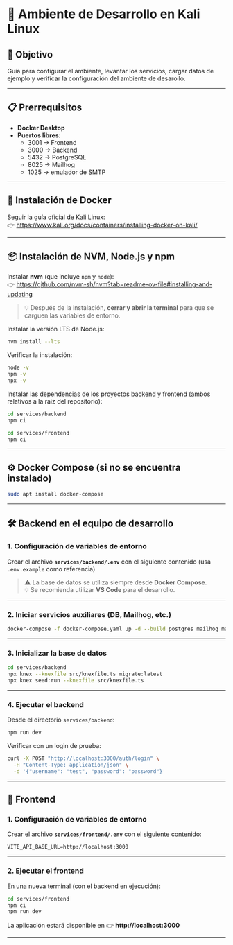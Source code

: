 # 🚀 Ambiente de Desarrollo en Kali Linux

## 🎯 Objetivo
Guía para configurar el ambiente, levantar los servicios, cargar datos de ejemplo y verificar la configuración del ambiente de desarollo.

---

## 📋 Prerrequisitos
- **Docker Desktop**
- **Puertos libres**:
  - 3001 → Frontend
  - 3000 → Backend
  - 5432 → PostgreSQL
  - 8025 → Mailhog
  - 1025 → emulador de SMTP

---

## 🐳 Instalación de Docker
Seguir la guía oficial de Kali Linux:  
👉 https://www.kali.org/docs/containers/installing-docker-on-kali/

---

## 📦 Instalación de NVM, Node.js y npm
Instalar **nvm** (que incluye `npm` y `node`):  
👉 https://github.com/nvm-sh/nvm?tab=readme-ov-file#installing-and-updating

> 💡 Después de la instalación, **cerrar y abrir la terminal** para que se carguen las variables de entorno.

Instalar la versión LTS de Node.js:
```bash
nvm install --lts
```

Verificar la instalación:
```bash
node -v
npm -v
npx -v
```

Instalar las dependencias de los proyectos backend y frontend (ambos relativos
a la raiz del repositorio):
```bash
cd services/backend
npm ci

cd services/frontend
npm ci
```

---

## ⚙️ Docker Compose (si no se encuentra instalado)
```bash
sudo apt install docker-compose
```

---

## 🛠️ Backend en el equipo de desarrollo

### 1. Configuración de variables de entorno

Crear el archivo **`services/backend/.env`** con el siguiente contenido (usa `.env.example` como referencia)

> ⚠️ La base de datos se utiliza siempre desde **Docker Compose**.  
> 💡 Se recomienda utilizar **VS Code** para el desarrollo.

---

### 2. Iniciar servicios auxiliares (DB, Mailhog, etc.)
```bash
docker-compose -f docker-compose.yaml up -d --build postgres mailhog master visa
```

---

### 3. Inicializar la base de datos
```bash
cd services/backend
npx knex --knexfile src/knexfile.ts migrate:latest
npx knex seed:run --knexfile src/knexfile.ts
```

---

### 4. Ejecutar el backend
Desde el directorio `services/backend`:
```bash
npm run dev
```

Verificar con un login de prueba:
```bash
curl -X POST "http://localhost:3000/auth/login" \
  -H "Content-Type: application/json" \
  -d '{"username": "test", "password": "password"}'
```

---

## 🎨 Frontend

### 1. Configuración de variables de entorno
Crear el archivo **`services/frontend/.env`** con el siguiente contenido:

```env
VITE_API_BASE_URL=http://localhost:3000
```

---

### 2. Ejecutar el frontend
En una nueva terminal (con el backend en ejecución):
```bash
cd services/frontend
npm ci
npm run dev
```

La aplicación estará disponible en 👉 **http://localhost:3000**

---